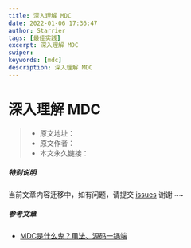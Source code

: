 ```yaml
---
title: 深入理解 MDC
date: 2022-01-06 17:36:47
author: Starrier
tags: [最佳实践]
excerpt: 深入理解 MDC
swiper: 
keywords: [mdc]
description: 深入理解 MDC
---
```


# 深入理解 MDC

> * 原文地址：[]()
> * 原文作者：[]()
> * 本文永久链接：[]()

##### **特别说明**

当前文章内容迁移中，如有问题，请提交 [issues](https://github.com/Starrier/starrier.github.io/issues) 谢谢 ~~

##### 参考文章

- [MDC是什么鬼？用法、源码一锅端](https://juejin.cn/post/6844904132478763022)

